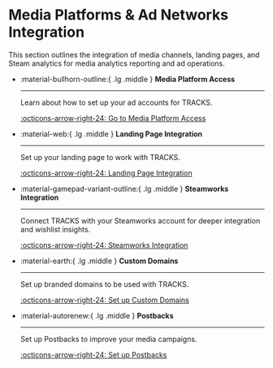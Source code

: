 # Media Platforms & Ad Networks Integration

This section outlines the integration of media channels, landing pages, and Steam analytics for media analytics reporting and ad operations.

<!-- Overview Grid -->

<div class="grid cards" markdown>

-   :material-bullhorn-outline:{ .lg .middle } __Media Platform Access__

    ---

    Learn about how to set up your ad accounts for TRACKS.

    [:octicons-arrow-right-24: Go to Media Platform Access](/platform/mediachannels/)

-   :material-web:{ .lg .middle } __Landing Page Integration__

    ---

    Set up your landing page to work with TRACKS.

    [:octicons-arrow-right-24: Landing Page Integration](/platform/landingpages/)

-   :material-gamepad-variant-outline:{ .lg .middle } __Steamworks Integration__

    ---

    Connect TRACKS with your Steamworks account for deeper integration and wishlist insights.

    [:octicons-arrow-right-24: Steamworks Integration](/platform/steamworks/)

-   :material-earth:{ .lg .middle } __Custom Domains__

    ---

    Set up branded domains to be used with TRACKS.

    [:octicons-arrow-right-24: Set up Custom Domains](/platform/domains/)

-   :material-autorenew:{ .lg .middle } __Postbacks__

    ---

    Set up Postbacks to improve your media campaigns.

    [:octicons-arrow-right-24: Set up Postbacks](/platform/postbacks/)
